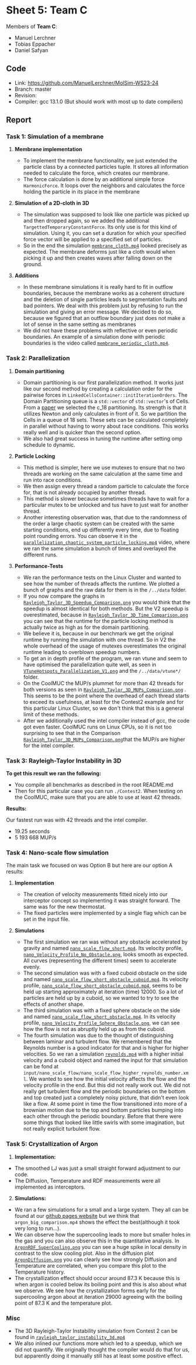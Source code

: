 # Sheet 5: Team C

Members of **Team C**:

* Manuel Lerchner
* Tobias Eppacher
* Daniel Safyan

## Code

* Link:     <https://github.com/ManuelLerchner/MolSim-WS23-24>
* Branch:   master
* Revision: <TODO>
* Compiler: gcc 13.1.0 (But should work with most up to date compilers)

[//]: # (> **IMPORTANT**: The optimization is on the `performance_cluster` branch. And has not been merged into master yet. So please switch to that branch to see the optimization.)

## Report

### Task 1: Simulation of a membrane

1. **Membrane implementation**
   * To implement the membrane functionality, we just extended the particle class by a connected particles tuple. 
It stores all information needed to calculate the force, which creates our membrane.
   * The force calculation is done by an additional simple force `HarmonicForce`. It loops over the neighbors and calculates the force 
holding the particle in its place in the membrane
   


2. **Simulation of a 2D-cloth in 3D**
    * The simulation was supposed to look like one particle was picked up and then dropped again, so we added the additional `TargettedTemporaryConstantForce`. 
Its only use is for this kind of simulation. Using it, you can set a duration for which your specified force vector will be applied to a 
specified set of particles. 
    * So in the end the simulation [`membrane_cloth.mp4`](https://manuellerchner.github.io/MolSim-WS23-24/submissions/#sheet05)
looked precisely as expected. The membrane deforms just like a cloth would when picking it up and then creates waves after falling down on the ground.

3. **Additions**
   * In these membrane simulations it is really hard to fit in outflow boundaries, because the membrane works as a coherent structure and the deletion of
single particles leads to segmentation faults and bad pointers. We deal with this problem just by refusing to run the simulation and giving an error message. We decided to do so, 
because we figured that an outflow boundary just does not make a lot of sense in the same setting as membranes 
   * We did not have these problems with reflective or even periodic boundaries. An example of a simulation done with periodic boundaries is the video called [`membrane_periodic_cloth.mp4`](https://manuellerchner.github.io/MolSim-WS23-24/submissions/#sheet05).
   

### Task 2: Parallelization

1. **Domain partitioning**
   * Domain partitioning is our first parallelization method. It works just like our second method by creating a calculation order for the pairwise forces in `LinkedCellsContainer::initIterationOrders`. 
The Domain Partitioning queue is a `std::vector` of `std::vector`'s of Cells. From a [paper](https://www.researchgate.net/profile/Fabio-Gratl/publication/357143093_N_Ways_to_Simulate_Short-Range_Particle_Systems_Automated_Algorithm_Selection_with_the_Node-Level_Library_AutoPas/links/649acc9cc41fb852dd355f24/N-Ways-to-Simulate-Short-Range-Particle-Systems-Automated-Algorithm-Selection-with-the-Node-Level-Library-AutoPas.pdf) we selected the c_18 partitioning. Its strength is that it utilizes Newton and only calculates in front of it. 
So we partition the Cells in a queue of 18 sets. These sets can be calculated completely in parallel without having to worry about race conditions. This works really well and is quicker than the second option.
   * We also had great success in tuning the runtime after setting omp schedule to dynamic.
   


2. **Particle Locking**
    * This method is simpler, here we use mutexes to ensure that no two threads are working on the same calculation at the same time and run into race conditions.
    * We then assign every thread a random particle to calculate the force for, that is not already occupied by another thread. 
    * This method is slower because sometimes threads have to wait for a particular mutex to be unlocked and tus have to just wait for another thread. 
    * Another interesting observation was, that due to the randomness of the order a large chaotic system can be created with the same starting conditions, 
end up differently every time, due to floating point rounding errors. You can observe it in the [`parallelization_chaotic_system_particle_locking.mp4`](https://manuellerchner.github.io/MolSim-WS23-24/submissions/#sheet05) video, where we ran the same simulation a bunch of times and overlayed the different runs. 

3. **Performance-Tests**
   * We ran the performance tests on the Linux Cluster and wanted to see how the number of threads affects the runtime. We plotted a bunch of graphs and the raw data for them is in the `/../data` folder.
   * If you now compare the graphs in [`Rayleigh_Taylor_3D_Speedup_Comparison.png`](https://manuellerchner.github.io/MolSim-WS23-24/submissions/#sheet05) you would think that the speedup is almost identical for both methods. But the V2 speedup is overestimated, because
in [`Rayleigh_Taylor_3D_Time_Comparison.png`](https://manuellerchner.github.io/MolSim-WS23-24/submissions/#sheet05) you can see that the runtime for the particle locking method is actually twice as high as for the domain partitioning.
   * We believe it is, because in our benchmark we get the original runtime by running the simulation with one thread. So in V2 the whole overhead of the usage of mutexes overestimates the original runtime leading to overblown speedup numbers.
   * To get an in depth profile of the program, we ran vtune and seem to have optimised the parallelization quite well, as seen in [`VTuneHotspots_Parallelization_V1.png`](https://manuellerchner.github.io/MolSim-WS23-24/submissions/#sheet05) and the `/../data/vtune*/` folder.
   * On the CoolMUC the MUP/s plummet for more than 42 threads for both versions as seen in [`Rayleigh_Taylor_3D_MUPs_Comparison.png`](https://manuellerchner.github.io/MolSim-WS23-24/submissions/#sheet05) . This 
seems to be the point where the overhead of each thread starts to exceed its usefulness, at least for the Contest2 example and for this particular Linux Cluster, so we don't think that this is a general limit of these methods.
   * After we additionally used the intel compiler instead of gcc, the code got even faster. CoolMUC runs on Linux CPUs, so it is not too surprising to see that in the Comparison [`Rayleigh_Taylor_3D_MUPs_Comparison.png`](https://manuellerchner.github.io/MolSim-WS23-24/submissions/#sheet05)that the MUP/s are higher for the intel compiler.

### Task 3: Rayleigh-Taylor Instability in 3D

**To get this result we ran the following:**
   * You compile all benchmarks as described in the root README.md
   * Then for this particular case you can run `./Contest2`. When testing on the CoolMUC, make sure that you are able to use at least 42 threads.



**Results:**

Our fastest run was with 42 threads and the intel compiler.
* 19.25 seconds
* 5 193 668 MUP/s




### Task 4: Nano-scale flow simulation 
The main task we focused on was Option B but here are our option A results:
1. **Implementation**
   * The creation of velocity measurements fitted nicely into our interceptor concept so implementing it was straight forward. 
The same was for the new thermostat.
   * The fixed particles were implemented by a single flag which can be set in the input file.

2. **Simulations**
   * The first simulation we ran was without any obstacle accelerated by gravity and named [`nano_scale_flow_short.mp4`](https://manuellerchner.github.io/MolSim-WS23-24/submissions/#sheet05). 
Its velocity profile, [`nano_Velocity_Profile_No_Obstacle.png`](https://manuellerchner.github.io/MolSim-WS23-24/submissions/#sheet05), looks smooth as expected.
All curves (representing the different times) seem to accelerate evenly.
   * The second simulation was with a fixed cuboid obstacle on the side and named [`nano_scale_flow_short_obstacle_cuboid.mp4`](https://manuellerchner.github.io/MolSim-WS23-24/submissions/#sheet05).
Its velocity profile, [`nano_scale_flow_short_obstacle_cuboid.mp4`](https://manuellerchner.github.io/MolSim-WS23-24/submissions/#sheet05), seems to be held up starting approximately at iteration (time) 12000.
So a lot of particles are held up by a cuboid, so we wanted to try to see the effects of another shape.
   * The third simulation was with a fixed sphere obstacle on the side and named [`nano_scale_flow_short_obstacle.mp4`](https://manuellerchner.github.io/MolSim-WS23-24/submissions/#sheet05).
In its velocity profile, [`nano_Velocity_Profile_Sphere_Obstacle.png`](https://manuellerchner.github.io/MolSim-WS23-24/submissions/#sheet05), we can see how the flow is not as abruptly held up as from the cuboid.
   * The fourth simulation was due to the thought of distinguishing between laminar and turbulent flow. We remembered that the Reynolds number is a good indicator for that and is higher for higher velocities. 
So we ran a simulation [`reynolds.mp4`](https://manuellerchner.github.io/MolSim-WS23-24/submissions/#sheet05) with a higher initial velocity and a cuboid object and named the input for that simulation can be fond at `input/nano_scale_flow/nano_scale_flow_higher_reynolds_number.xml`. We wanted to see how the initial velocity affects the flow and the velocity profile in the end.
But this did not really work out. We did not really get turbulent flow and the periodic boundaries on the bottom and top 
created just a completely noisy picture, that didn't even look like a flow. At some point in time the flow transitioned into more of a brownian motion due to the top and bottom particles bumping into each other through the periodic boundary. Before that there were some things that looked like 
little swirls with some imagination, but not really explicit turbulent flow.

### Task 5: Crystallization of Argon


1. **Implementation:**

* The smoothed LJ was just a small straight forward adjustment to our code. 
* The Diffusion, Temperature and RDF measurements were all implemented as interceptors.

2. **Simulations:**
* We ran a few simulations for a small and a large system. They all can be found at our [github pages website](https://manuellerchner.github.io/MolSim-WS23-24/submissions/#sheet05) but we think that `argon_big_comparison.mp4` shows the effect the best(although it took very long to run...).
* We can observe how the supercooling leads to more but smaller holes in the gas and you can also observe this in the quantitative analysis. In [`ArgonRDF_SuperCooling.png`](https://manuellerchner.github.io/MolSim-WS23-24/submissions/#sheet05) you can see a huge spike 
in local density in contrast to the slow cooling plot. Also in the diffusion plot [`ArgonDiffusion.png`](https://manuellerchner.github.io/MolSim-WS23-24/submissions/#sheet05) you can clearly see how strongly Diffusion and Temperature are correlated, when you compare this plot to the Temperature history.
* The crystallization effect should occur around 87.3 K because this is when argon is cooled below its boiling point and this is also about what we observe. We see how the crystallization forms early for the supercooling argon about at iteration 
29000 agreeing with the boiling point of 87.3 K and the temperature plot.




### Misc

* The 3D Rayleigh-Taylor Instability simulation from Contest 2 can be found in [`rayleigh_taylor_instability_3d.mp4`](https://manuellerchner.github.io/MolSim-WS23-24/submissions/#sheet05)
* We also inlined our functions more which led to a speedup, which we did not quantify. We originally thought the compiler would do that for us, but apparently doing it manually still has at least some positive effect. 
